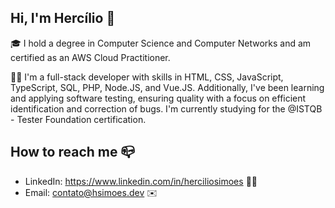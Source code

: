 ## Hi, I'm Hercílio 👋

🎓 I hold a degree in Computer Science and Computer Networks and am certified as an AWS Cloud Practitioner.

🙍‍♂️ I'm a full-stack developer with skills in HTML, CSS, JavaScript, TypeScript, SQL, PHP, Node.JS, and Vue.JS. Additionally, I've been learning and applying software testing, ensuring quality with a focus on efficient identification and correction of bugs. I'm currently studying for the @ISTQB - Tester Foundation certification.

## How to reach me 📪
- LinkedIn: https://www.linkedin.com/in/herciliosimoes 👨‍💼
- Email: contato@hsimoes.dev ✉️
